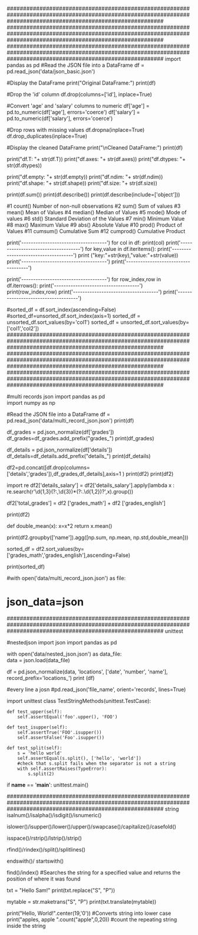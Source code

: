 ################################################################################################################################################################
################################################################################################################################################################
################################################################################################################################################################
import pandas as pd
#Read the JSON file into a DataFrame
df = pd.read_json('data/json_basic.json')

#Display the DataFrame
print("Original DataFrame:")
print(df)

#Drop the 'id' column
df.drop(columns=['id'], inplace=True)

#Convert 'age' and 'salary' columns to numeric
df['age'] = pd.to_numeric(df['age'], errors='coerce')
df['salary'] = pd.to_numeric(df['salary'], errors='coerce')

#Drop rows with missing values
df.dropna(inplace=True)
df.drop_duplicates(inplace=True)

#Display the cleaned DataFrame
print("\nCleaned DataFrame:")
print(df)

print("df.T: "+ str(df.T))
print("df.axes: "+ str(df.axes))
print("df.dtypes: "+ str(df.dtypes))

print("df.empty: "+ str(df.empty))
print("df.ndim: "+ str(df.ndim))
print("df.shape: "+ str(df.shape))
print("df.size: "+ str(df.size))

print(df.sum()) 
print(df.describe())
print(df.describe(include=['object']))

#1	count()	Number of non-null observations
#2	sum()	Sum of values
#3	mean()	Mean of Values
#4	median()	Median of Values
#5	mode()	Mode of values
#6	std()	Standard Deviation of the Values
#7	min()	Minimum Value
#8	max()	Maximum Value
#9	abs()	Absolute Value
#10	prod()	Product of Values
#11	cumsum()	Cumulative Sum
#12	cumprod()	Cumulative Product


print('------------------------------------')
for col in df:
   print(col)
print('------------------------------------')
for key,value in df.iteritems():
   print('------------------------------------')
   print ("key:"+str(key),"value:"+str(value))
   print('------------------------------------')
print('------------------------------------')

print('------------------------------------')
for row_index,row in df.iterrows():
   print('------------------------------------')
   print(row_index,row)
   print('------------------------------------')
print('------------------------------------')

#sorted_df = df.sort_index(ascending=False)
#sorted_df=unsorted_df.sort_index(axis=1)
sorted_df = unsorted_df.sort_values(by='col1')
sorted_df = unsorted_df.sort_values(by=['col1','col2'])
################################################################################################################################################################
################################################################################################################################################################
################################################################################################################################################################

#multi records json
import pandas as pd  
import numpy as np 


#Read the JSON file into a DataFrame
df = pd.read_json('data/multi_record_json.json')
print(df)

df_grades = pd.json_normalize(df['grades'])
df_grades=df_grades.add_prefix("grades_")
print(df_grades)

df_details = pd.json_normalize(df['details'])
df_details=df_details.add_prefix("details_")
print(df_details)

df2=pd.concat([df.drop(columns=['details','grades']),df_grades,df_details],axis=1 )
print(df2)
print(df2)

import re
df2['details_salary'] = df2['details_salary'].apply(lambda x : re.search(r'\d{1,3}(?:,\d{3})*(?:\.\d{1,2})?',x).group())

df2['total_grades'] = df2 ['grades_math'] +   df2 ['grades_english']

print(df2)

def double_mean(x):
    x=x*2
    return x.mean()

print(df2.groupby(['name']).agg([np.sum, np.mean, np.std,double_mean]))

sorted_df = df2.sort_values(by=['grades_math','grades_english'],ascending=False)

print(sorted_df)


#with open('data/multi_record_json.json') as file:
#  json_data=json
################################################################################################################################################################
unittest

#nestedjson
import json
import pandas as pd

with open('data/nested_json.json') as data_file:    
    data = json.load(data_file)  


df = pd.json_normalize(data, 'locations', ['date', 'number', 'name'], 
                    record_prefix='locations_')
print (df)

#every line a josn
#pd.read_json('file_name', orient='records', lines=True)




import unittest
class TestStringMethods(unittest.TestCase):

    def test_upper(self):
        self.assertEqual('foo'.upper(), 'FOO')

    def test_isupper(self):
        self.assertTrue('FOO'.isupper())
        self.assertFalse('Foo'.isupper())

    def test_split(self):
        s = 'hello world'
        self.assertEqual(s.split(), ['hello', 'world'])
        #check that s.split fails when the separator is not a string
        with self.assertRaises(TypeError):
            s.split(2)
        

if __name__ == '__main__':
    unittest.main()

################################################################################################################################################################
string
isalnum()/isalpha()/isdigit()/isnumeric()

islower()/isupper()/lower()/upper()/swapcase()/capitalize()/casefold()
	
isspace()/rstrip()/lstrip()/strip()

rfind()/rindex()/split()/splitlines()	

endswith()/ startswith()

find()/index()	 #Searches the string for a specified value and returns the position of where it was found

txt = "Hello Sam!"
print(txt.replace("S", "P"))

mytable = str.maketrans("S", "P")
print(txt.translate(mytable))


print("Hello, World!".center(19,'0')) 	#Converts string into lower case
print("apples, apple ".count("apple",0,20))  #count the repeating string inside the string


